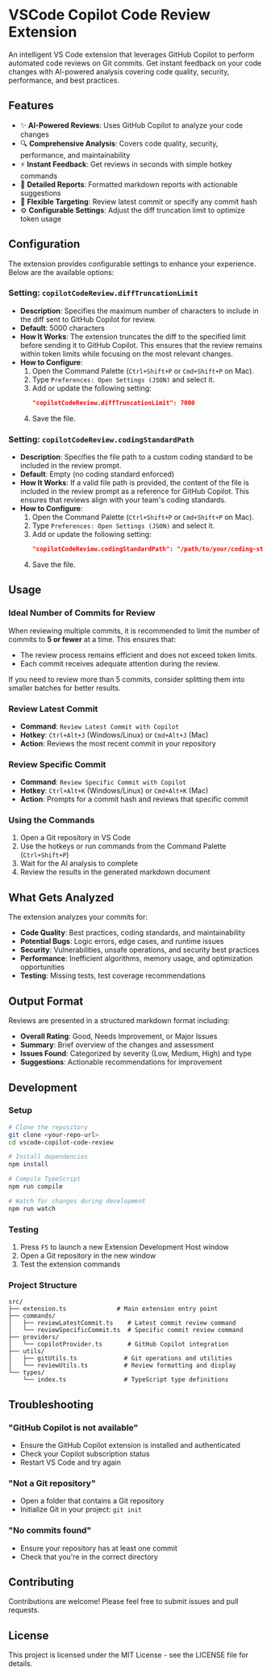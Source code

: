 # VSCode Copilot Code Review Extension

An intelligent VS Code extension that leverages GitHub Copilot to perform automated code reviews on Git commits. Get instant feedback on your code changes with AI-powered analysis covering code quality, security, performance, and best practices.

## Features

- ✨ **AI-Powered Reviews**: Uses GitHub Copilot to analyze your code changes
- 🔍 **Comprehensive Analysis**: Covers code quality, security, performance, and maintainability
- ⚡ **Instant Feedback**: Get reviews in seconds with simple hotkey commands
- 📝 **Detailed Reports**: Formatted markdown reports with actionable suggestions
- 🎯 **Flexible Targeting**: Review latest commit or specify any commit hash
- ⚙️ **Configurable Settings**: Adjust the diff truncation limit to optimize token usage

## Configuration

The extension provides configurable settings to enhance your experience. Below are the available options:

### Setting: `copilotCodeReview.diffTruncationLimit`
- **Description**: Specifies the maximum number of characters to include in the diff sent to GitHub Copilot for review.
- **Default**: 5000 characters
- **How It Works**: The extension truncates the diff to the specified limit before sending it to GitHub Copilot. This ensures that the review remains within token limits while focusing on the most relevant changes.
- **How to Configure**:
  1. Open the Command Palette (`Ctrl+Shift+P` or `Cmd+Shift+P` on Mac).
  2. Type `Preferences: Open Settings (JSON)` and select it.
  3. Add or update the following setting:
     ```json
     "copilotCodeReview.diffTruncationLimit": 7000
     ```
  4. Save the file.

### Setting: `copilotCodeReview.codingStandardPath`
- **Description**: Specifies the file path to a custom coding standard to be included in the review prompt.
- **Default**: Empty (no coding standard enforced)
- **How It Works**: If a valid file path is provided, the content of the file is included in the review prompt as a reference for GitHub Copilot. This ensures that reviews align with your team's coding standards.
- **How to Configure**:
  1. Open the Command Palette (`Ctrl+Shift+P` or `Cmd+Shift+P` on Mac).
  2. Type `Preferences: Open Settings (JSON)` and select it.
  3. Add or update the following setting:
     ```json
     "copilotCodeReview.codingStandardPath": "/path/to/your/coding-standard.md"
     ```
  4. Save the file.

## Usage

### Ideal Number of Commits for Review
When reviewing multiple commits, it is recommended to limit the number of commits to **5 or fewer** at a time. This ensures that:
- The review process remains efficient and does not exceed token limits.
- Each commit receives adequate attention during the review.

If you need to review more than 5 commits, consider splitting them into smaller batches for better results.

### Review Latest Commit
- **Command**: `Review Latest Commit with Copilot`
- **Hotkey**: `Ctrl+Alt+J` (Windows/Linux) or `Cmd+Alt+J` (Mac)
- **Action**: Reviews the most recent commit in your repository

### Review Specific Commit
- **Command**: `Review Specific Commit with Copilot`
- **Hotkey**: `Ctrl+Alt+K` (Windows/Linux) or `Cmd+Alt+K` (Mac)
- **Action**: Prompts for a commit hash and reviews that specific commit

### Using the Commands

1. Open a Git repository in VS Code
2. Use the hotkeys or run commands from the Command Palette (`Ctrl+Shift+P`)
3. Wait for the AI analysis to complete
4. Review the results in the generated markdown document

## What Gets Analyzed

The extension analyzes your commits for:

- **Code Quality**: Best practices, coding standards, and maintainability
- **Potential Bugs**: Logic errors, edge cases, and runtime issues
- **Security**: Vulnerabilities, unsafe operations, and security best practices
- **Performance**: Inefficient algorithms, memory usage, and optimization opportunities
- **Testing**: Missing tests, test coverage recommendations

## Output Format

Reviews are presented in a structured markdown format including:

- **Overall Rating**: Good, Needs Improvement, or Major Issues
- **Summary**: Brief overview of the changes and assessment
- **Issues Found**: Categorized by severity (Low, Medium, High) and type
- **Suggestions**: Actionable recommendations for improvement

## Development

### Setup
```bash
# Clone the repository
git clone <your-repo-url>
cd vscode-copilot-code-review

# Install dependencies
npm install

# Compile TypeScript
npm run compile

# Watch for changes during development
npm run watch
```

### Testing
1. Press `F5` to launch a new Extension Development Host window
2. Open a Git repository in the new window
3. Test the extension commands

### Project Structure
```
src/
├── extension.ts              # Main extension entry point
├── commands/
│   ├── reviewLatestCommit.ts    # Latest commit review command
│   └── reviewSpecificCommit.ts  # Specific commit review command
├── providers/
│   └── copilotProvider.ts       # GitHub Copilot integration
├── utils/
│   ├── gitUtils.ts             # Git operations and utilities
│   └── reviewUtils.ts          # Review formatting and display
└── types/
    └── index.ts                # TypeScript type definitions
```

## Troubleshooting

### "GitHub Copilot is not available"
- Ensure the GitHub Copilot extension is installed and authenticated
- Check your Copilot subscription status
- Restart VS Code and try again

### "Not a Git repository"
- Open a folder that contains a Git repository
- Initialize Git in your project: `git init`

### "No commits found"
- Ensure your repository has at least one commit
- Check that you're in the correct directory

## Contributing

Contributions are welcome! Please feel free to submit issues and pull requests.

## License

This project is licensed under the MIT License - see the LICENSE file for details.